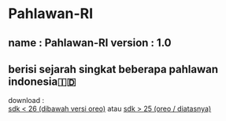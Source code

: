 # Pahlawan-RI
name    : Pahlawan-RI
version : 1.0
----------------------------------------------------
berisi sejarah singkat beberapa pahlawan indonesia🇮🇩
----------------------------------------------------
download :  
 [sdk < 26 (dibawah versi oreo)](https://github.com/rickyricko302/Pahlawan-RI/blob/main/Pahlawan-RI%20(sdk%20%3E%2025).apk)
 atau
 [sdk > 25 (oreo / diatasnya)](https://github.com/rickyricko302/Pahlawan-RI/blob/main/Pahlawan-RI%20(sdk%20%3E%2014).apk)
